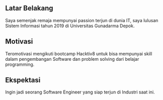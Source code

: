 [//]: # "Ceritakan sedikit tentang latar belakangmu seperti pendidikan terakhir atau pekerjaan sebelumnya"

## Latar Belakang

Saya semenjak remaja mempunyai passion terjun di dunia IT, saya lulusan Sistem Informasi tahun 2019 di Universitas Gunadarma Depok.

[//]: # "Motivasi apa yang mendorongmu untuk ikut program coding bootcamp di Hacktiv8?"

## Motivasi

Teromotivasi mengikuti bootcamp Hacktiv8 untuk bisa mempunyai skill dalam pengembangan Software dan problem solving dari belajar programming.

[//]: # "Beri tahu kami, apa yang ingin kamu dapatkan di Hacktiv8 dan apa yang ingin kamu capai setelah lulus dari sini?"

## Ekspektasi

Ingin jadi seorang Software Engineer yang siap terjun di Industri saat ini.

[//]: # "Apakah ada hal lain yang ingin disampaikan? Bila ada, kamu bebas untuk menuliskannya"
